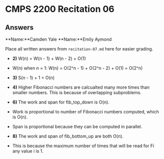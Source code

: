 # CMPS 2200 Recitation 06
## Answers

**Name:**Camden Yale
**Name:**Emily Aymond


Place all written answers from `recitation-07.md` here for easier grading.



- **2)** W(n) = W(n - 1) + W(n - 2) + O(1)
  
-  W(n) when n = 1: W(n) = O(2^n - 1) + O(2^n - 2) + O(1) = O(2^n)

- **3)** S(n - 1) + 1 = O(n)

- **4)** Higher Fibonacci numbers are calcualted many more times than smaller numbers. This is because of overlapping subproblems. 

- **6)** The work and span for fib_top_down is O(n).

  
- Work is proportional to number of Fibonacci numbers computed, which is O(n).
- Span is proportional because they can be computed in parallel. 

- **8)** The work and span of fib_bottom_up are both O(n).

- This is because the maximum number of times that will be read for Fi any value i is 1. 
